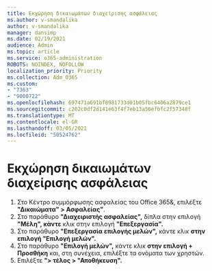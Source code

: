 ```yaml
---
title: Εκχώρηση δικαιωμάτων διαχείρισης ασφάλειας
ms.author: v-smandalika
author: v-smandalika
manager: dansimp
ms.date: 02/19/2021
audience: Admin
ms.topic: article
ms.service: o365-administration
ROBOTS: NOINDEX, NOFOLLOW
localization_priority: Priority
ms.collection: Adm_O365
ms.custom:
- "7363"
- "9000722"
ms.openlocfilehash: 697471a691bf8981733d01b05fbc6406a2879ce1
ms.sourcegitcommit: c202c0df2d141e63f4f7eb13a56efbfc2f57348f
ms.translationtype: MT
ms.contentlocale: el-GR
ms.lasthandoff: 03/05/2021
ms.locfileid: "50524762"
---
```

# <a name="assign-the-security-administration-permissions"></a>Εκχώρηση δικαιωμάτων διαχείρισης ασφάλειας

1. Στο Κέντρο συμμόρφωσης ασφαλείας του Office 365&, επιλέξτε **"Δικαιώματα" > Ασφαλείας"**.
2. Στο παράθυρο **"Διαχειριστής ασφαλείας",** δίπλα στην επιλογή **"Μέλη", κάντε** κλικ στην επιλογή **"Επεξεργασία".**
3. Στο παράθυρο **"Επεξεργασία επιλογής μελών",** κάντε κλικ **στην επιλογή "Επιλογή μελών".**
4. Στο παράθυρο **"Επιλογή μελών",** κάντε κλικ **στην επιλογή + Προσθήκη** και, στη συνέχεια, επιλέξτε τα ονόματα των χρηστών.
5. Επιλέξτε **"> τέλος > "Αποθήκευση".**

